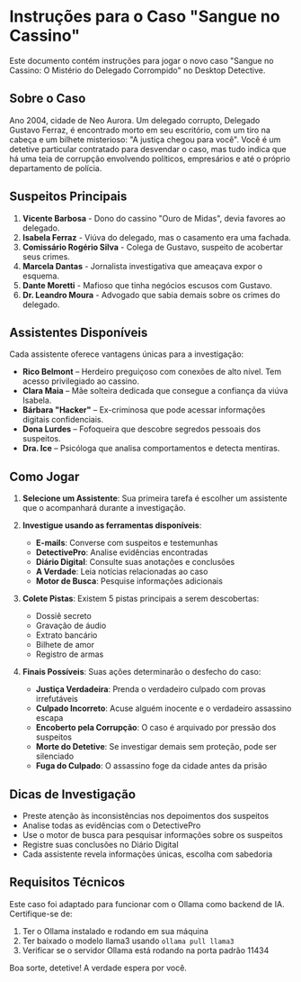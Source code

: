 # Instruções para o Caso "Sangue no Cassino"

Este documento contém instruções para jogar o novo caso "Sangue no Cassino: O Mistério do Delegado Corrompido" no Desktop Detective.

## Sobre o Caso

Ano 2004, cidade de Neo Aurora. Um delegado corrupto, Delegado Gustavo Ferraz, é encontrado morto em seu escritório, com um tiro na cabeça e um bilhete misterioso: "A justiça chegou para você". Você é um detetive particular contratado para desvendar o caso, mas tudo indica que há uma teia de corrupção envolvendo políticos, empresários e até o próprio departamento de polícia.

## Suspeitos Principais

1. **Vicente Barbosa** - Dono do cassino "Ouro de Midas", devia favores ao delegado.
2. **Isabela Ferraz** - Viúva do delegado, mas o casamento era uma fachada.
3. **Comissário Rogério Silva** - Colega de Gustavo, suspeito de acobertar seus crimes.
4. **Marcela Dantas** - Jornalista investigativa que ameaçava expor o esquema.
5. **Dante Moretti** - Mafioso que tinha negócios escusos com Gustavo.
6. **Dr. Leandro Moura** - Advogado que sabia demais sobre os crimes do delegado.

## Assistentes Disponíveis

Cada assistente oferece vantagens únicas para a investigação:

- **Rico Belmont** – Herdeiro preguiçoso com conexões de alto nível. Tem acesso privilegiado ao cassino.
- **Clara Maia** – Mãe solteira dedicada que consegue a confiança da viúva Isabela.
- **Bárbara "Hacker"** – Ex-criminosa que pode acessar informações digitais confidenciais.
- **Dona Lurdes** – Fofoqueira que descobre segredos pessoais dos suspeitos.
- **Dra. Ice** – Psicóloga que analisa comportamentos e detecta mentiras.

## Como Jogar

1. **Selecione um Assistente**: Sua primeira tarefa é escolher um assistente que o acompanhará durante a investigação.

2. **Investigue usando as ferramentas disponíveis**:
   - **E-mails**: Converse com suspeitos e testemunhas
   - **DetectivePro**: Analise evidências encontradas
   - **Diário Digital**: Consulte suas anotações e conclusões
   - **A Verdade**: Leia notícias relacionadas ao caso
   - **Motor de Busca**: Pesquise informações adicionais

3. **Colete Pistas**: Existem 5 pistas principais a serem descobertas:
   - Dossiê secreto
   - Gravação de áudio
   - Extrato bancário
   - Bilhete de amor
   - Registro de armas

4. **Finais Possíveis**: Suas ações determinarão o desfecho do caso:
   - **Justiça Verdadeira**: Prenda o verdadeiro culpado com provas irrefutáveis
   - **Culpado Incorreto**: Acuse alguém inocente e o verdadeiro assassino escapa
   - **Encoberto pela Corrupção**: O caso é arquivado por pressão dos suspeitos
   - **Morte do Detetive**: Se investigar demais sem proteção, pode ser silenciado
   - **Fuga do Culpado**: O assassino foge da cidade antes da prisão

## Dicas de Investigação

- Preste atenção às inconsistências nos depoimentos dos suspeitos
- Analise todas as evidências com o DetectivePro
- Use o motor de busca para pesquisar informações sobre os suspeitos
- Registre suas conclusões no Diário Digital
- Cada assistente revela informações únicas, escolha com sabedoria

## Requisitos Técnicos

Este caso foi adaptado para funcionar com o Ollama como backend de IA. Certifique-se de:

1. Ter o Ollama instalado e rodando em sua máquina
2. Ter baixado o modelo llama3 usando `ollama pull llama3`
3. Verificar se o servidor Ollama está rodando na porta padrão 11434

Boa sorte, detetive! A verdade espera por você.
